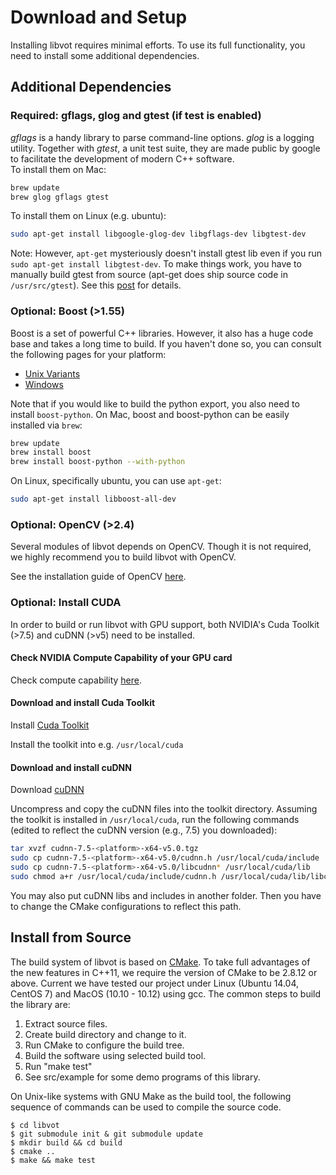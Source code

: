 # Download and Setup

Installing libvot requires minimal efforts. To use its full functionality, you need to install some additional dependencies.

## Additional Dependencies
### Required: gflags, glog and gtest (if test is enabled)
*gflags* is a handy library to parse command-line options. *glog* is a logging utility. Together with *gtest*, a unit test suite, they are made public by google to facilitate the development of modern C++ software.  
To install them on Mac:

```bash
brew update
brew glog gflags gtest
```

To install them on Linux (e.g. ubuntu):

```bash
sudo apt-get install libgoogle-glog-dev libgflags-dev libgtest-dev
```

Note: However, `apt-get` mysteriously doesn't install gtest lib even if you run `sudo apt-get install libgtest-dev`. To make things work, you have to manually build gtest from source (apt-get does ship source code in `/usr/src/gtest`). See this [post](https://askubuntu.com/questions/145887/why-no-library-files-installed-for-google-test?newreg=b9a4644b541d4d99aac52be1822d9b2b) for details.

### Optional: Boost (>1.55)

Boost is a set of powerful C++ libraries. However, it also has a huge code base and takes a long time to build. If you haven't done so, you can consult the following pages for your platform:

* [Unix Variants](http://www.boost.org/doc/libs/1_61_0/more/getting_started/unix-variants.html)
* [Windows](http://www.boost.org/doc/libs/1_55_0/more/getting_started/windows.html)

Note that if you would like to build the python export, you also need to install `boost-python`. On Mac, boost and boost-python can be easily installed via `brew`:

```bash
brew update
brew install boost
brew install boost-python --with-python
```
On Linux, specifically ubuntu, you can use `apt-get`:

```bash
sudo apt-get install libboost-all-dev
```

### Optional: OpenCV (>2.4)

Several modules of libvot depends on OpenCV. Though it is not required, we highly recommend you to build libvot with OpenCV.

See the installation guide of OpenCV [here](https://github.com/Itseez/opencv).

### Optional: Install CUDA

In order to build or run libvot with GPU support, both NVIDIA's Cuda Toolkit (>7.5) and
cuDNN (>v5) need to be installed.

#### Check NVIDIA Compute Capability of your GPU card

Check compute capability [here](https://developer.nvidia.com/cuda-gpus).

#### Download and install Cuda Toolkit

Install [Cuda Toolkit](https://developer.nvidia.com/cuda-downloads)

Install the toolkit into e.g. `/usr/local/cuda`

#### Download and install cuDNN

Download [cuDNN](https://developer.nvidia.com/cudnn)

Uncompress and copy the cuDNN files into the toolkit directory. Assuming the
toolkit is installed in `/usr/local/cuda`, run the following commands (edited
to reflect the cuDNN version (e.g., 7.5) you downloaded):

``` bash
tar xvzf cudnn-7.5-<platform>-x64-v5.0.tgz
sudo cp cudnn-7.5-<platform>-x64-v5.0/cudnn.h /usr/local/cuda/include
sudo cp cudnn-7.5-<platform>-x64-v5.0/libcudnn* /usr/local/cuda/lib
sudo chmod a+r /usr/local/cuda/include/cudnn.h /usr/local/cuda/lib/libcudnn*
```

You may also put cuDNN libs and includes in another folder. Then you have to change the CMake configurations to reflect this path.

## Install from Source
The build system of libvot is based on [CMake](http://cmake.org). To take full advantages of the new features in C++11, we require the version of CMake to be 2.8.12 or above. Current we have tested our project under Linux (Ubuntu 14.04, CentOS 7) and MacOS (10.10 - 10.12) using gcc. The common steps to build the library are:

1. Extract source files.
2. Create build directory and change to it.
3. Run CMake to configure the build tree.
4. Build the software using selected build tool.
5. Run "make test"
6. See src/example for some demo programs of this library.

On Unix-like systems with GNU Make as the build tool, the following sequence of commands can be used to compile the source code.

    $ cd libvot
    $ git submodule init & git submodule update  
    $ mkdir build && cd build
    $ cmake ..
    $ make && make test
